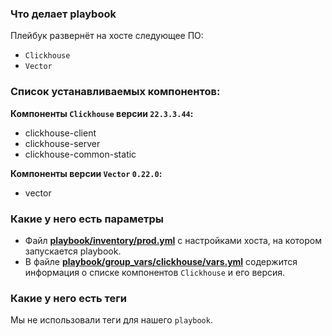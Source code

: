 ### Что делает playbook

Плейбук развернёт на хосте следующее ПО:
- `Clickhouse`
- `Vector`

### Список устанавливаемых компонентов:

**Компоненты `Clickhouse` версии `22.3.3.44`:**  
- clickhouse-client
- clickhouse-server
- clickhouse-common-static

**Компоненты версии `Vector` `0.22.0`:**
- vector

### Какие у него есть параметры 

- Файл **[playbook/inventory/prod.yml](./inventory/prod.yml)** с настройками хоста, на котором запускается playbook.  
- В файле **[playbook/group_vars/clickhouse/vars.yml](./group_vars/clickhouse/vars.yml)** содержится информация о списке компонентов `Clickhouse` и его версия.  

### Какие у него есть теги

Мы не использовали теги для нашего `playbook`.
